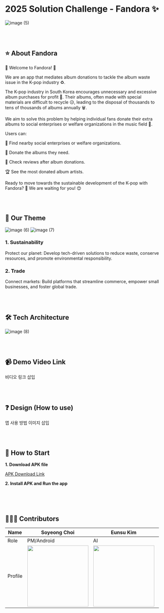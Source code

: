 # 2025 Solution Challenge - Fandora :sparkles:
![image (5)](https://github.com/user-attachments/assets/70a655be-f30a-44df-8c0c-1e2bc583690a)

<br><br>
## ⭐ About Fandora
🎉 Welcome to Fandora! 🎉

We are an app that mediates album donations to tackle the album waste issue in the K-pop industry ♻️.

The K-pop industry in South Korea encourages unnecessary and excessive album purchases for profit 💸. Their albums, often made with special materials are difficult to recycle 😥, leading to the disposal of thousands to tens of thousands of albums annually 🗑️.

We aim to solve this problem by helping individual fans donate their extra albums to social enterprises or welfare organizations in the music field 🤝.

Users can:

📍 Find nearby social enterprises or welfare organizations.

🎁 Donate the albums they need.

💌 Check reviews after album donations.

🏆 See the most donated album artists.

Ready to move towards the sustainable development of the K-pop with Fandora? 🌱 We are waiting for you! 😊

<br><br>
## 🚀 Our Theme
![image (6)](https://github.com/user-attachments/assets/5e6d0758-51a7-44f3-9678-aaf0e2ab0642) ![image (7)](https://github.com/user-attachments/assets/92788a29-829c-4439-8a92-7d7004314509)
### 1. Sustainability

Protect our planet: Develop tech-driven solutions to reduce waste, conserve resources, and promote environmental responsibility.
### 2. Trade

Connect markets: Build platforms that streamline commerce, empower small businesses, and foster global trade.

<br><br>
## 🛠 Tech Architecture
![image (8)](https://github.com/user-attachments/assets/fe4ecefc-300d-44a5-860c-f72e7cb68e19)


<br><br>
## **📹** Demo Video Link

비디오 링크 삽입

<br><br>
## **❓** Design (How to use)

앱 사용 방법 이미지 삽입


<br><br>
## **📲** How to Start

**1. Download APK file**

[APK Download Link](https://drive.google.com/file/d/1bWzHq8kiFcb_roBIhCFrJxGswiNB9iGQ/view?usp=sharing)

**2. Install APK and Run the app**


<br><br><br>
## 👩🏻‍💻 Contributors

|Name|Soyeong Choi|Eunsu Kim|Jimin Lim|Dawon Kim|
|------|---|---|---|---|
|Role|PM/Android|AI|Server|UX/UI|
|Profile|<img width="200" src="https://github.com/user-attachments/assets/9f602917-ac71-4221-b5fb-45d00c3d27ee"/>|<img width="200" src="https://avatars.githubusercontent.com/u/127167993?v=4"/>|<img width="200" src="https://file.notion.so/f/f/fc5ab405-8118-406e-8d27-9f9ef68fbb35/e6376390-e857-4a2a-a3e6-7126ac4d520b/%EC%9D%B4%EB%AA%A8%EC%A7%802.png?table=block&id=1f25c7e3-435c-802b-90e3-df1b371600c5&spaceId=fc5ab405-8118-406e-8d27-9f9ef68fbb35&expirationTimestamp=1747267200000&signature=tU9xawOgcWEBwoUdvaSVlJFHB0Kge6v5woOh3ik5fn0&downloadName=%EC%9D%B4%EB%AA%A8%EC%A7%802.png"/>|<img width="200" src="https://github.com/user-attachments/assets/10f13f5a-eaf4-4e03-8ece-7e85259541c2"/>|
